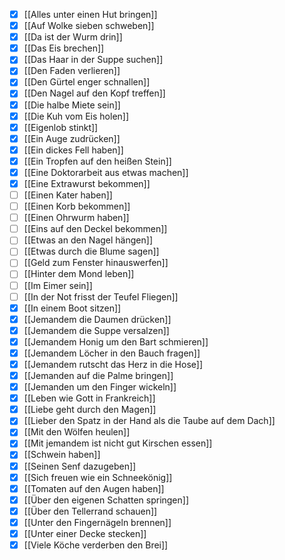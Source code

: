 - [x] [[Alles unter einen Hut bringen]] 
- [x] [[Auf Wolke sieben schweben]] 
- [x] [[Da ist der Wurm drin]] 
- [x] [[Das Eis brechen]] 
- [x] [[Das Haar in der Suppe suchen]]
- [x] [[Den Faden verlieren]]
- [x] [[Den Gürtel enger schnallen]]
- [x] [[Den Nagel auf den Kopf treffen]]  
- [x] [[Die halbe Miete sein]]
- [x] [[Die Kuh vom Eis holen]]
- [x] [[Eigenlob stinkt]] 
- [x] [[Ein Auge zudrücken]]
- [x] [[Ein dickes Fell haben]] 
- [x] [[Ein Tropfen auf den heißen Stein]] 
- [x] [[Eine Doktorarbeit aus etwas machen]]
- [x] [[Eine Extrawurst bekommen]] 
- [ ] [[Einen Kater haben]]
- [ ] [[Einen Korb bekommen]]
- [ ] [[Einen Ohrwurm haben]]
- [ ] [[Eins auf den Deckel bekommen]]
- [ ] [[Etwas an den Nagel hängen]] 
- [ ] [[Etwas durch die Blume sagen]]
- [ ] [[Geld zum Fenster hinauswerfen]]
- [ ] [[Hinter dem Mond leben]]
- [ ] [[Im Eimer sein]] 
- [ ] [[In der Not frisst der Teufel Fliegen]]
- [x] [[In einem Boot sitzen]] 
- [x] [[Jemandem die Daumen drücken]]
- [x] [[Jemandem die Suppe versalzen]]
- [x] [[Jemandem Honig um den Bart schmieren]]
- [x] [[Jemandem Löcher in den Bauch fragen]]
- [x] [[Jemandem rutscht das Herz in die Hose]] 
- [x] [[Jemanden auf die Palme bringen]]
- [x] [[Jemanden um den Finger wickeln]] 
- [x] [[Leben wie Gott in Frankreich]]
- [x] [[Liebe geht durch den Magen]] 
- [x] [[Lieber den Spatz in der Hand als die Taube auf dem Dach]] 
- [x] [[Mit den Wölfen heulen]] 
- [x] [[Mit jemandem ist nicht gut Kirschen essen]]
- [x] [[Schwein haben]]
- [x] [[Seinen Senf dazugeben]]
- [x] [[Sich freuen wie ein Schneekönig]] 
- [x] [[Tomaten auf den Augen haben]]
- [x] [[Über den eigenen Schatten springen]]
- [x] [[Über den Tellerrand schauen]] 
- [x] [[Unter den Fingernägeln brennen]]
- [x] [[Unter einer Decke stecken]] 
- [x] [[Viele Köche verderben den Brei]]

